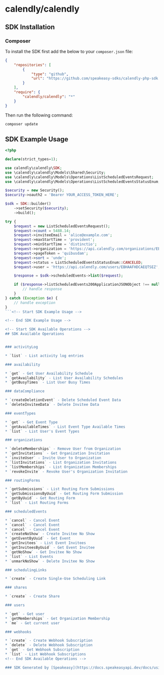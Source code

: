 # calendly/calendly

<!-- Start SDK Installation -->
## SDK Installation

### Composer

To install the SDK first add the below to your `composer.json` file:

```json
{
    "repositories": [
        {
            "type": "github",
            "url": "https://github.com/speakeasy-sdks/calendly-php-sdk.git"
        }
    ],
    "require": {
        "calendly/calendly": "*"
    }
}
```

Then run the following command:

```bash
composer update
```
<!-- End SDK Installation -->

## SDK Example Usage
```php
<?php

declare(strict_types=1);

use calendly\calendly\SDK;
use \calendly\calendly\Models\Shared\Security;
use \calendly\calendly\Models\Operations\ListScheduledEventsRequest;
use \calendly\calendly\Models\Operations\ListScheduledEventsStatusEnum;

$security = new Security();
$security->oauth2 = 'Bearer YOUR_ACCESS_TOKEN_HERE';

$sdk = SDK::builder()
    ->setSecurity($security);
    ->build();

try {
    $request = new ListScheduledEventsRequest();
    $request->count = 5488.14;
    $request->inviteeEmail = 'alice@example.com';
    $request->maxStartTime = 'provident';
    $request->minStartTime = 'distinctio';
    $request->organization = 'https://api.calendly.com/organizations/EBHAAFHDCAEQTSEZ';
    $request->pageToken = 'quibusdam';
    $request->sort = 'unde';
    $request->status = ListScheduledEventsStatusEnum::CANCELED;
    $request->user = 'https://api.calendly.com/users/EBHAAFHDCAEQTSEZ';

    $response = $sdk->scheduledEvents->list($request);

    if ($response->listScheduledEvents200ApplicationJSONObject !== null) {
        // handle response
    }
} catch (Exception $e) {
    // handle exception
}
```<!-- Start SDK Example Usage -->

<!-- End SDK Example Usage -->

<!-- Start SDK Available Operations -->
## SDK Available Operations


### activityLog

* `list` - List activity log entries

### availability

* `get` - Get User Availability Schedule
* `getAvailability` - List User Availability Schedules
* `getBusyTimes` - List User Busy Times

### dataCompliance

* `createDeletionEvent` - Delete Scheduled Event Data
* `deleteInviteeData` - Delete Invitee Data

### eventTypes

* `get` - Get Event Type
* `getAvailableTimes` - List Event Type Available Times
* `list` - List User's Event Types

### organizations

* `deleteMemberships` - Remove User from Organization
* `getInvitations` - Get Organization Invitation
* `inviteUser` - Invite User to Organization
* `listInvitations` - List Organization Invitations
* `listMemberships` - List Organization Memberships
* `revokeInvite` - Revoke User's Organization Invitation

### routingForms

* `getSubmissions` - List Routing Form Submissions
* `getSubmissionsByUuid` - Get Routing Form Submission
* `getByUuid` - Get Routing Form
* `list` - List Routing Forms

### scheduledEvents

* `cancel` - Cancel Event
* `cancel` - Cancel Event
* `cancel` - Cancel Event
* `createNoShow` - Create Invitee No Show
* `getEventByUuid` - Get Event
* `getInvitees` - List Event Invitees
* `getInviteesByUuid` - Get Event Invitee
* `getNoShow` - Get Invitee No Show
* `list` - List Events
* `unmarkNoShow` - Delete Invitee No Show

### schedulingLinks

* `create` - Create Single-Use Scheduling Link

### shares

* `create` - Create Share

### users

* `get` - Get user
* `getMemberships` - Get Organization Membership
* `me` - Get current user

### webhooks

* `create` - Create Webhook Subscription
* `delete` - Delete Webhook Subscription
* `get` - Get Webhook Subscription
* `list` - List Webhook Subscriptions
<!-- End SDK Available Operations -->

### SDK Generated by [Speakeasy](https://docs.speakeasyapi.dev/docs/using-speakeasy/client-sdks)
